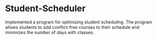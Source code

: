 # Student-Scheduler
Implemented a program for optimizing student scheduling. The program allows students to add conflict-free courses to their schedule and minimizes the number of days with classes.
